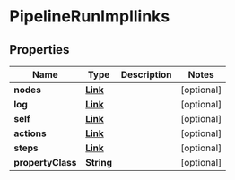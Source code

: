 

# PipelineRunImpllinks


## Properties

| Name | Type | Description | Notes |
|------------ | ------------- | ------------- | -------------|
|**nodes** | [**Link**](Link.md) |  |  [optional] |
|**log** | [**Link**](Link.md) |  |  [optional] |
|**self** | [**Link**](Link.md) |  |  [optional] |
|**actions** | [**Link**](Link.md) |  |  [optional] |
|**steps** | [**Link**](Link.md) |  |  [optional] |
|**propertyClass** | **String** |  |  [optional] |



